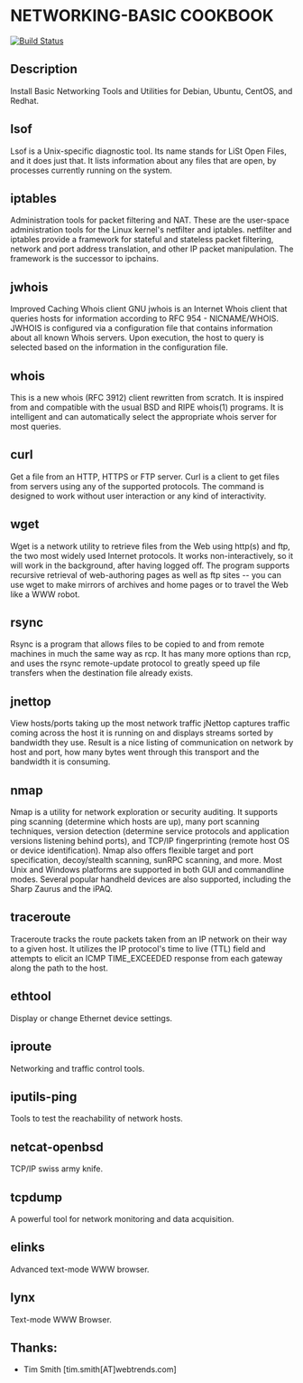 NETWORKING-BASIC COOKBOOK
=========================
[![Build Status](https://secure.travis-ci.org/arktos65/networking-basic.png)](http://travis-ci.org/arktos65/networking-basic)

## Description

Install Basic Networking Tools and Utilities for Debian, Ubuntu, CentOS, and Redhat.


## lsof

Lsof is a Unix-specific diagnostic tool. Its name stands for LiSt Open Files, and it does just that. It lists information about any files that are open, by processes currently running on the system.


## iptables

Administration tools for packet filtering and NAT. These are the user-space administration tools for the Linux kernel's netfilter and iptables. netfilter and iptables provide a framework for stateful and stateless packet filtering, network and port address translation, and other IP packet manipulation. The framework is the successor to ipchains.


## jwhois

Improved Caching Whois client
GNU jwhois is an Internet Whois client that queries hosts for information according to RFC 954 - NICNAME/WHOIS. JWHOIS is configured via a configuration file that contains information about all known Whois servers. Upon execution, the host to query is selected based on the information in the configuration file.

## whois

This is a new whois (RFC 3912) client rewritten from scratch. It is inspired from and compatible with the usual BSD and RIPE whois(1) programs. It is intelligent and can automatically select the appropriate whois server for most queries.


## curl

Get a file from an HTTP, HTTPS or FTP server. Curl is a client to get files from servers using any of the supported protocols. The command is designed to work without user interaction or any kind of interactivity.


## wget

Wget is a network utility to retrieve files from the Web using http(s) and ftp, the two most widely used Internet protocols. 
It works non-interactively, so it will work in the background, after having logged off. 
The program supports recursive retrieval of web-authoring pages as well as ftp sites -- you can use wget to make mirrors of archives and home pages or to travel the Web like a WWW robot.


## rsync

Rsync is a program that allows files to be copied to and from remote machines in much the same way as rcp.  It has many more options than rcp, and uses the rsync remote-update protocol to greatly speed up file transfers when the destination file already exists. 


## jnettop

View hosts/ports taking up the most network traffic jNettop captures traffic coming across the host it is running on and displays streams sorted by bandwidth they use. Result is a nice listing of communication on network by host and port, how many bytes went through this transport and the bandwidth it is consuming.


## nmap

Nmap is a utility for network exploration or security auditing. It supports ping scanning (determine which hosts are up), many port scanning techniques, version detection (determine service protocols and application versions listening behind ports), and TCP/IP fingerprinting (remote host OS or device identification). Nmap also offers flexible target and port specification, decoy/stealth scanning, sunRPC scanning, and more. Most Unix and Windows platforms are supported in both GUI and commandline modes. Several popular handheld devices are also supported, including the Sharp Zaurus and the iPAQ.


## traceroute

Traceroute tracks the route packets taken from an IP network on their way to a given host. It utilizes the IP protocol's time to live (TTL) field and attempts to elicit an ICMP TIME_EXCEEDED response from each gateway along the path to the host.


## ethtool

Display or change Ethernet device settings.


## iproute

Networking and traffic control tools.


## iputils-ping

Tools to test the reachability of network hosts.


## netcat-openbsd

TCP/IP swiss army knife.


## tcpdump

A powerful tool for network monitoring and data acquisition.


## elinks

Advanced text-mode WWW browser. 


## lynx

Text-mode WWW Browser.



## Thanks:

  - Tim Smith [tim.smith[AT]webtrends.com]

